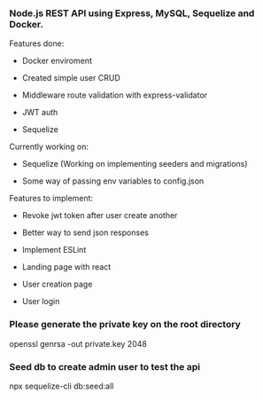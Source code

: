 ### Node.js REST API using Express, MySQL, Sequelize and Docker.

Features done:

- Docker enviroment

- Created simple user CRUD

- Middleware route validation with express-validator

- JWT auth

- Sequelize 

Currently working on:

- Sequelize (Working on implementing seeders and migrations)

- Some way of passing env variables to config.json 


Features to implement:

- Revoke jwt token after user create another

- Better way to send json responses

- Implement ESLint

- Landing page with react

- User creation page

- User login


### Please generate the private key on the root directory

openssl genrsa -out private.key 2048


### Seed db to create admin user to test the api

npx sequelize-cli db:seed:all